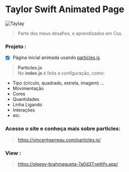 # Taylor Swift Animated Page 
![Taytay](https://user-images.githubusercontent.com/65264902/100521236-0c30d080-3181-11eb-99e2-09e97f54efb9.png)
> Parte dos meus desafios, e aprendizados em Css. 
### Projeto :

 - [x] Página inicial animada usando [particles.js](https://vincentgarreau.com/particles.js/) 
 > **Particles.js** <br/>
 >No **index.js** é feita a configuração, como:
 

- Tipo (circulo, quadrado, estrela, imagem) ...
- Movimentação
- Cores
- Quantidades
- Linha Ligando
- Interações
- etc.

   
### Acesse o site e conheça mais sobre particles:
> https://vincentgarreau.com/particles.js/ 

### View :
>  https://sleepy-brahmagupta-7a0d37.netlify.app/

